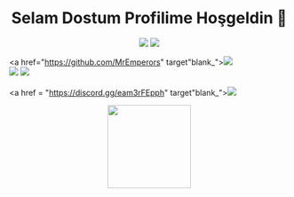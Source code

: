 <h1 align="center">Selam Dostum Profilime Hoşgeldin 👋</h1>
<p align="center">
  <a href="https://discord.com/users/752513181360062574" target"blank_"><img src="https://img.shields.io/badge/Discord%20Profilim%20-7289DA.svg?&style=for-the-badge&logo=discord&logoColor=white"></a>
  <a href="https://open.spotify.com/user/ykv5hp8gdi19ul5zffh8xl2al?si=N2EkgEfoTEabWV231_8ONA" target"blank_"><img src="https://img.shields.io/badge/Spotify%20Hesab%C4%B1m%20-1ed760.svg?&style=for-the-badge&logo=spotify&logoColor=white"></a>

  <a href="https://github.com/MrEmperors" target"blank_"><img src="https://img.shields.io/badge/GitHub%20-191717.svg?&style=for-the-badge&logo=github&logoColor=white"></a>
  <br><img src = "https://img.shields.io/github/followers/MrEmperors?color=Green&label=Takip%C3%A7i&logo=Github%20takip%C3%A7isi&style=for-the-badge">
<img src = "https://img.shields.io/github/stars/MrEmperors?label=Y%C4%B1ld%C4%B1z&style=for-the-badge"></br>
<br><a href = "https://discord.gg/eam3rFEpph" target"blank_"><img src = "https://img.shields.io/discord/616170912160677888?label=Discord%20Sunucum&style=for-the-badge"></br>
</p>

<p align="center">
  <img src="https://github-readme-stats.vercel.app/api?username=MrEmperors&count_private=true&show_icons=true&theme=black&hide_border=true" width="%100" height="150px"
</p>

